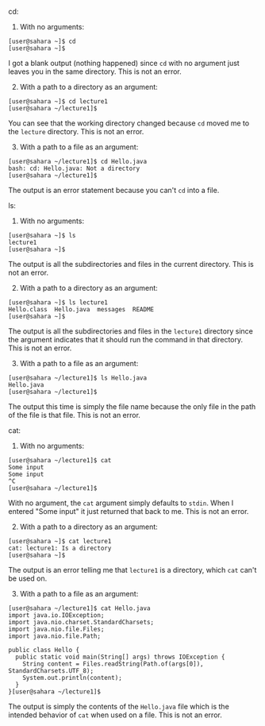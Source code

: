 cd:
1. With no arguments:
```
[user@sahara ~]$ cd
[user@sahara ~]$
```
I got a blank output (nothing happened) since `cd` with no argument just leaves you in the same directory. This is not an error. <br>

2. With a path to a directory as an argument:
```
[user@sahara ~]$ cd lecture1
[user@sahara ~/lecture1]$
```
You can see that the working directory changed because `cd` moved me to the `lecture` directory. This is not an error. <br>

3. With a path to a file as an argument:
```
[user@sahara ~/lecture1]$ cd Hello.java
bash: cd: Hello.java: Not a directory
[user@sahara ~/lecture1]$
```
The output is an error statement because you can't `cd` into a file.

ls:
1. With no arguments:
```
[user@sahara ~]$ ls
lecture1
[user@sahara ~]$
```
The output is all the subdirectories and files in the current directory. This is not an error. <br>

2. With a path to a directory as an argument:
```
[user@sahara ~]$ ls lecture1
Hello.class  Hello.java  messages  README
[user@sahara ~]$
```
The output is all the subdirectories and files in the `lecture1` directory since the argument indicates that it should run the command in that directory. This is not an error. <br>

3. With a path to a file as an argument:
```
[user@sahara ~/lecture1]$ ls Hello.java
Hello.java
[user@sahara ~/lecture1]$
```
The output this time is simply the file name because the only file in the path of the file is that file. This is not an error. <br>

cat:
1. With no arguments:
```
[user@sahara ~/lecture1]$ cat
Some input
Some input
^C
[user@sahara ~/lecture1]$
```
With no argument, the `cat` argument simply defaults to `stdin`. When I entered "Some input" it just returned that back to me. This is not an error. <br>

2. With a path to a directory as an argument:
```
[user@sahara ~]$ cat lecture1
cat: lecture1: Is a directory
[user@sahara ~]$ 
```
The output is an error telling me that `lecture1` is a directory, which `cat` can't be used on. <br>

3. With a path to a file as an argument:
```
[user@sahara ~/lecture1]$ cat Hello.java
import java.io.IOException;
import java.nio.charset.StandardCharsets;
import java.nio.file.Files;
import java.nio.file.Path;

public class Hello {
  public static void main(String[] args) throws IOException {
    String content = Files.readString(Path.of(args[0]), StandardCharsets.UTF_8);    
    System.out.println(content);
  }
}[user@sahara ~/lecture1]$
```
The output is simply the contents of the `Hello.java` file which is the intended behavior of `cat` when used on a file. This is not an error.
